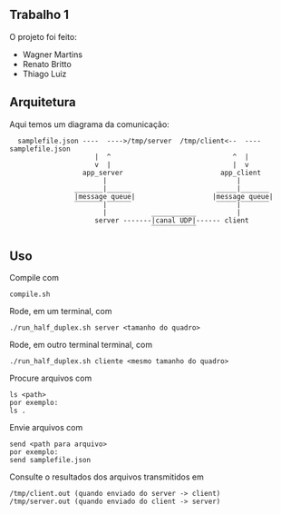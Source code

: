 ## Trabalho 1

O projeto foi feito:
- Wagner Martins
- Renato Britto
- Thiago Luiz

## Arquitetura

Aqui temos um diagrama da comunicação:

```
  samplefile.json ----  ---->/tmp/server  /tmp/client<--  ---- samplefile.json 
                     |  ^                              ^  |
                     v  |                              |  v
                  app_server                        app_client
                       |                                |
                _______|______                     _____|_______
                |message queue|                   |message queue|
                ‾‾‾‾‾‾‾|‾‾‾‾‾‾                     ‾‾‾‾‾|‾‾‾‾‾‾‾
                       |           ___________          |
                     server -------|canal UDP|------ client
                                   ‾‾‾‾‾‾‾‾‾‾‾
```


## Uso

Compile com
```
compile.sh
```

Rode, em um terminal, com
```
./run_half_duplex.sh server <tamanho do quadro>
```

Rode, em outro terminal terminal, com
```
./run_half_duplex.sh cliente <mesmo tamanho do quadro>
```

Procure arquivos com 
```
ls <path> 
por exemplo:
ls .
```

Envie arquivos com 
```
send <path para arquivo>
por exemplo:
send samplefile.json
```

Consulte o resultados dos arquivos transmitidos em
```
/tmp/client.out (quando enviado do server -> client)
/tmp/server.out (quando enviado do client -> server)
```
